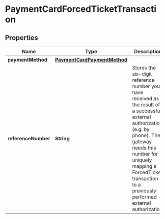 

# PaymentCardForcedTicketTransaction

## Properties

Name | Type | Description | Notes
------------ | ------------- | ------------- | -------------
**paymentMethod** | [**PaymentCardPaymentMethod**](PaymentCardPaymentMethod.md) |  | 
**referenceNumber** | **String** | Stores the six-digit reference number you have received as the result of a successful external authorization (e.g. by phone). The gateway needs this number for uniquely mapping a ForcedTicket transaction to a previously performed external authorization. | 



